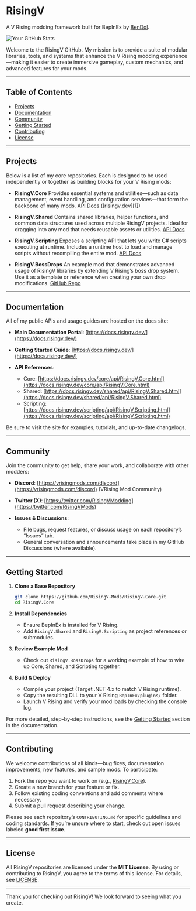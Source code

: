 # RisingV

A V Rising modding framework built for BepInEx by [BenDol](https://github.com/BenDol).

![Your GitHub Stats](https://github-readme-stats.vercel.app/api?username=BenDol&show_icons=true&theme=dark)

Welcome to the RisingV GitHub. My mission is to provide a suite of modular libraries, tools, and systems that enhance the V Rising modding experience—making it easier to create immersive gameplay, custom mechanics, and advanced features for your mods.

---

## Table of Contents

* [Projects](#projects)
* [Documentation](#documentation)
* [Community](#community)
* [Getting Started](#getting-started)
* [Contributing](#contributing)
* [License](#license)

---

## Projects

Below is a list of my core repositories. Each is designed to be used independently or together as building blocks for your V Rising mods:

* **RisingV.Core**
  Provides essential systems and utilities—such as data management, event handling, and configuration services—that form the backbone of many mods.
  [API Docs](https://docs.risingv.dev/core/api/RisingV.Core.html) ([risingv.dev][1])

* **RisingV.Shared**
  Contains shared libraries, helper functions, and common data structures used across multiple RisingV projects. Ideal for dragging into any mod that needs reusable assets or utilities.
  [API Docs](https://docs.risingv.dev/shared/api/RisingV.Shared.html)

* **RisingV.Scripting**
  Exposes a scripting API that lets you write C# scripts executing at runtime. Includes a runtime host to load and manage scripts without recompiling the entire mod.
  [API Docs](https://docs.risingv.dev/scripting/api/RisingV.Scripting.html)

* **RisingV.BossDrops**
  An example mod that demonstrates advanced usage of RisingV libraries by extending V Rising’s boss drop system. Use it as a template or reference when creating your own drop modifications.
  [GitHub Repo](https://github.com/BenDol/RisingV.BossDrops)

---

## Documentation

All of my public APIs and usage guides are hosted on the docs site:

* **Main Documentation Portal**: [https://docs.risingv.dev/](https://docs.risingv.dev/)
* **Getting Started Guide**: [https://docs.risingv.dev/](https://docs.risingv.dev/)
* **API References**:

  * Core: [https://docs.risingv.dev/core/api/RisingV.Core.html](https://docs.risingv.dev/core/api/RisingV.Core.html)
  * Shared: [https://docs.risingv.dev/shared/api/RisingV.Shared.html](https://docs.risingv.dev/shared/api/RisingV.Shared.html)
  * Scripting: [https://docs.risingv.dev/scripting/api/RisingV.Scripting.html](https://docs.risingv.dev/scripting/api/RisingV.Scripting.html)

Be sure to visit the site for examples, tutorials, and up-to-date changelogs.

---

## Community

Join the community to get help, share your work, and collaborate with other modders:

* **Discord**: [https://vrisingmods.com/discord](https://vrisingmods.com/discord) (VRising Mod Community)
* **Twitter (X)**: [https://twitter.com/RisingVModding](https://twitter.com/RisingVMods)
* **Issues & Discussions**:

  * File bugs, request features, or discuss usage on each repository’s “Issues” tab.
  * General conversation and announcements take place in my GitHub Discussions (where available).

---

## Getting Started

1. **Clone a Base Repository**

   ```bash
   git clone https://github.com/RisingV-Mods/RisingV.Core.git
   cd RisingV.Core
   ```
2. **Install Dependencies**

   * Ensure BepInEx is installed for V Rising.
   * Add `RisingV.Shared` and `RisingV.Scripting` as project references or submodules.
3. **Review Example Mod**

   * Check out `RisingV.BossDrops` for a working example of how to wire up Core, Shared, and Scripting together.
4. **Build & Deploy**

   * Compile your project (Target .NET 4.x to match V Rising runtime).
   * Copy the resulting DLL to your V Rising `BepInEx/plugins/` folder.
   * Launch V Rising and verify your mod loads by checking the console log.

For more detailed, step-by-step instructions, see the [Getting Started](https://docs.risingv.dev/getting-started) section in the documentation.

---

## Contributing

We welcome contributions of all kinds—bug fixes, documentation improvements, new features, and sample mods. To participate:

1. Fork the repo you want to work on (e.g., [RisingV.Core](https://github.com/RisingV-Mods/RisingV.Core)).
2. Create a new branch for your feature or fix.
3. Follow existing coding conventions and add comments where necessary.
4. Submit a pull request describing your change.

Please see each repository’s `CONTRIBUTING.md` for specific guidelines and coding standards. If you’re unsure where to start, check out open issues labeled **good first issue**.

---

## License

All RisingV repositories are licensed under the **MIT License**. By using or contributing to RisingV, you agree to the terms of this license. For details, see [LICENSE](https://github.com/BenDol/RisingV.Core/blob/main/LICENSE).

---

Thank you for checking out RisingV! We look forward to seeing what you create.
